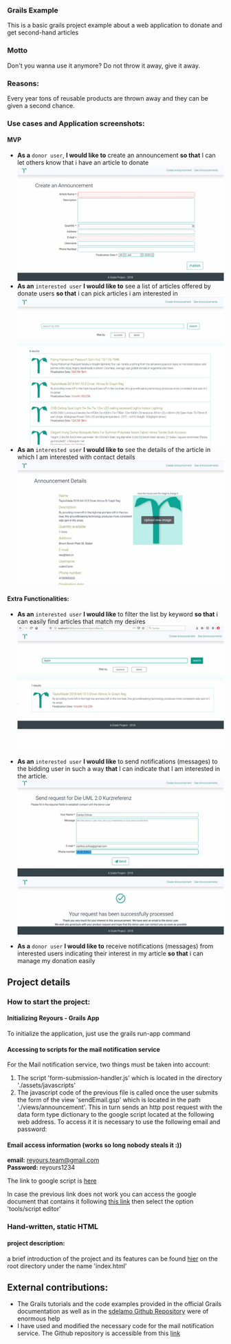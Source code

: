 ### Grails Example
This is a basic grails project example about a web application to donate and get second-hand articles

### Motto
Don't you wanna use it anymore? Do not throw it away, give it away.

### Reasons:
Every year tons of reusable products are thrown away and they can be given a second chance.

### Use cases and Application screenshots:

#### MVP
- **As a** `donor user`, **I would like to** create an announcement **so that** I can let others know that i have an article to donate
![Creation Form](readmeassets/form.JPG)
- **As an** `interested user` **I would like to** see a list of articles offered by donate users **so that** i can pick articles i am interested in
![Announcement List](readmeassets/announcements.JPG)
- **As an**  `interested user` **I would like to** see the details of the article in which I am interested with contact details
![Announcement List](readmeassets/details.JPG)

#### Extra Functionalities:

- **As an**  `interested user` **I would like** to filter the list by keyword **so that** i can easily find articles that match my desires
![Announcement List](readmeassets/search.JPG)

- **As an**  `interested user` **I would like** to send notifications (messages) to the bidding user in such a way **that** I can indicate that I am interested in the article.
![Announcement List](readmeassets/send_request.JPG)
![Announcement List](readmeassets/send_request_confirmation.JPG)
- **As a** `donor user` **I would like to** receive notifications (messages) from interested users indicating their interest in my article **so that** i can manage my donation easily

## Project details

### How to start the project: 
#### Initializing Reyours - Grails App
To initialize the application, just use the grails run-app command
#### Accessing to scripts for the mail notification service
For the Mail notification service, two things must be taken into account:

1. The script 'form-submission-handler.js' which is located in the directory './assets/javascripts'
2. The javascript code of the previous file is called once the user submits the form of the view 'sendEmail.gsp' which is located in the path './views/announcement'. This in turn sends an http post request with the data form type dictionary to the google script located at the following web address. To access it it is necessary to use the following email and password:

#### Email access information (works so long nobody steals it :))
**email:** reyours.team@gmail.com\
**Password:** reyours1234

The link to google script is [here](https://script.google.com/macros/d/M0yehYLiYxNsCMmSAMyuqSj015RkZUNyx/edit?uiv=2&mid=ACjPJvG65Admm-ixdATFwxYgXG7eHXnrLBAhb2sWmWL_PDVOgMkoxACJMSHghelsjZgn3fuh1az1nAUDU3x8TyX69by8WzYqQOfw7Z87QxrUtQkFsGJ3fNgTtvWFk8_A3IDUfD1fbk-xnG4)

In case the previous link does not work you can access the google document that contains it following [this link](https://docs.google.com/spreadsheets/d/1JqnfvuJiKduem6fO5F7B5WAMvmug16zPc_5HMM_WEPk/edit#gid=0) then select the option 'tools/script editor'

### Hand-written, static HTML 
#### project description:
a brief introduction of the project and its features can be found [hier](https://htmlpreview.github.io/?https://github.com/sallaji/grails-project-example/blob/master/docs/index.html) on the root directory under the name 'index.html'
## External contributions:
- The Grails tutorials and the code examples provided in the official Grails documentation as well as in the
  [sdelamo Github Repository](https://github.com/grails-guides/grails-upload-file/commits?author=sdelamo) were of enormous help
- I have used and modified the necessary code for the mail notification service. The Github repository is accessible from this [link](https://gist.github.com/CodeMath/eb26878afba9e3b269cab9b4e91618bf)
